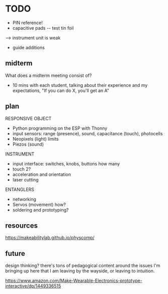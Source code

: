 # TODO

- PIN reference!
- capacitive pads -- test tin foil

--> instrument unit is weak

- guide additions


## midterm

What does a midterm meeting consist of?
- 10 mins with each student, talking about their experience and my expectations, "If you can do X, you'll get an A"


## plan

RESPONSIVE OBJECT
- Python programming on the ESP with Thonny
- input sensors: range (presence), sound, capacitance (touch), photocells
- Neopixels (light) limits
- Piezos (sound)

INSTRUMENT
- input interface: switches, knobs, buttons how many
- touch 2?
- acceleration and orientation
- laser cutting

ENTANGLERS
- networking
- Servos (movement) how?
- soldering and prototyping?



## resources


https://makeabilitylab.github.io/physcomp/



## future

design thinking? there's tons of pedagogical content around the issues I'm bringing up here that I am leaving by the wayside, or leaving to intuition.

https://www.amazon.com/Make-Wearable-Electronics-prototype-interactive/dp/1449336515

